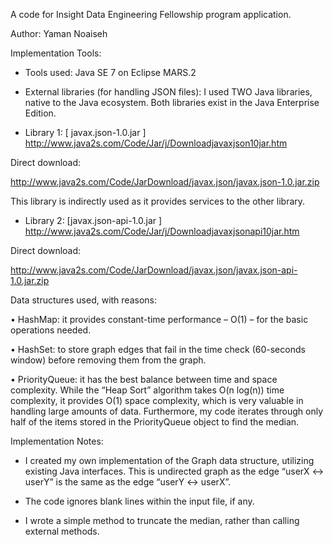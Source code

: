 A code for Insight Data Engineering Fellowship program application.


Author: Yaman Noaiseh


Implementation Tools:
- Tools used: Java SE 7 on Eclipse MARS.2

- External libraries (for handling JSON files): I used TWO Java libraries, native to the Java ecosystem. Both libraries exist in the Java Enterprise Edition.
 
- Library 1: [ javax.json-1.0.jar ]
http://www.java2s.com/Code/Jar/j/Downloadjavaxjson10jar.htm 

Direct download: 

http://www.java2s.com/Code/JarDownload/javax.json/javax.json-1.0.jar.zip 

This library is indirectly used as it provides services to the other library.

- Library 2: [javax.json-api-1.0.jar ]
http://www.java2s.com/Code/Jar/j/Downloadjavaxjsonapi10jar.htm 

Direct download: 

http://www.java2s.com/Code/JarDownload/javax.json/javax.json-api-1.0.jar.zip 


Data structures used, with reasons:

•	HashMap: it provides constant-time performance – O(1) – for the basic operations needed.

•	HashSet: to store graph edges that fail in the time check (60-seconds window) before removing them from the graph.

•	PriorityQueue: it has the best balance between time and space complexity. While the “Heap Sort” algorithm takes O(n log(n)) time complexity, it provides O(1) space complexity, which is very valuable in handling large amounts of data. Furthermore, my code iterates through only half of the items stored in the PriorityQueue object to find the median.


Implementation Notes:

- I created my own implementation of the Graph data structure, utilizing existing Java interfaces. This is undirected graph as the edge “userX <-> userY” is the same as the edge “userY <-> userX”.

- The code ignores blank lines within the input file, if any.

- I wrote a simple method to truncate the median, rather than calling external methods.
